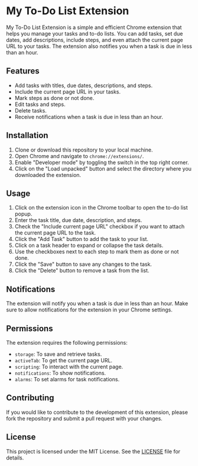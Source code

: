 # My To-Do List Extension

My To-Do List Extension is a simple and efficient Chrome extension that helps you manage your tasks and to-do lists. You can add tasks, set due dates, add descriptions, include steps, and even attach the current page URL to your tasks. The extension also notifies you when a task is due in less than an hour.

## Features

- Add tasks with titles, due dates, descriptions, and steps.
- Include the current page URL in your tasks.
- Mark steps as done or not done.
- Edit tasks and steps.
- Delete tasks.
- Receive notifications when a task is due in less than an hour.

## Installation

1. Clone or download this repository to your local machine.
2. Open Chrome and navigate to `chrome://extensions/`.
3. Enable "Developer mode" by toggling the switch in the top right corner.
4. Click on the "Load unpacked" button and select the directory where you downloaded the extension.

## Usage

1. Click on the extension icon in the Chrome toolbar to open the to-do list popup.
2. Enter the task title, due date, description, and steps.
3. Check the "Include current page URL" checkbox if you want to attach the current page URL to the task.
4. Click the "Add Task" button to add the task to your list.
5. Click on a task header to expand or collapse the task details.
6. Use the checkboxes next to each step to mark them as done or not done.
7. Click the "Save" button to save any changes to the task.
8. Click the "Delete" button to remove a task from the list.

## Notifications

The extension will notify you when a task is due in less than an hour. Make sure to allow notifications for the extension in your Chrome settings.

## Permissions

The extension requires the following permissions:

- `storage`: To save and retrieve tasks.
- `activeTab`: To get the current page URL.
- `scripting`: To interact with the current page.
- `notifications`: To show notifications.
- `alarms`: To set alarms for task notifications.

## Contributing

If you would like to contribute to the development of this extension, please fork the repository and submit a pull request with your changes.

## License

This project is licensed under the MIT License. See the [LICENSE](LICENSE) file for details.
